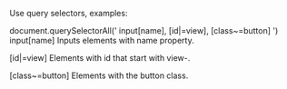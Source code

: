 Use query selectors, examples:

document.querySelectorAll(' input[name], [id|=view], [class~=button] ')
input[name] Inputs elements with name property.

[id|=view] Elements with id that start with view-.

[class~=button] Elements with the button class.